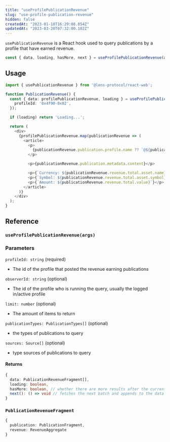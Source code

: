 ```yaml
---
title: "useProfilePublicationRevenue"
slug: "use-profile-publication-revenue"
hidden: false
createdAt: "2023-01-18T16:29:08.854Z"
updatedAt: "2023-03-20T07:32:00.102Z"
---
```


`usePublicationRevenue` is a React hook used to query publications by a profile that have earned revenue.

```typescript
const { data, loading, hasMore, next } = useProfilePublicationRevenue(args);
```

## Usage

```typescript TypeScript
import { usePublicationRevenue } from '@lens-protocol/react-web';

function PublicationRevenue() {
  const { data: profilePublicationRevenue, loading } = useProfilePublicationRevenue({
    profileId: '0x4f90-0x02',
  });

  if (loading) return 'Loading...';

  return (
  	<div>
      {profilePublicationRevenue.map(publicationRevenue => (
        <article>
          <p>
            {publicationRevenue.publication.profile.name ?? `@${publicationRevenue.publication.profile.handle}`}
          </p>

          <p>{publicationRevenue.publication.metadata.content}</p>

          <p>{`Currency: ${publicationRevenue.revenue.total.asset.name}`}</p>
          <p>{`Symbol: ${publicationRevenue.revenue.total.asset.symbol}`}</p>
          <p>{`Amount: ${publicationRevenue.revenue.total.value}`}</p>
        </article>
      )}
    </div>
  );
}
```

## Reference

### `useProfilePublicationRevenue(args)`

### Parameters

`profileId: string` (required)

- The id of the profile that posted the revenue earning publications

`observerId: string` (optional)

- The id of the profile who is running the query, usually the logged in/active profile

`limit: number` (optional)

- The amount of items to return

`publicationTypes: PublicationTypes[]` (optional)

- the types of publications to query

`sources: Source[]` (optional)

- type sources of publications to query

#### Returns

```typescript
{
  data: PublicationRevenueFragment[],
  loading: boolean,
  hasMore: boolean, // whether there are more results after the current batch
  next(): () => void // fetches the next batch and appends to the data
}
```

### `PublicationRevenueFragment`

```typescript
{
  publication: PublicationFragment,
  revenue: RevenueAggregate
}
```
